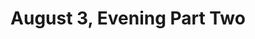 ---
layout: manifest
title: August 3, Evening Part Two
manifest_name: august-3-evening-part-two

---